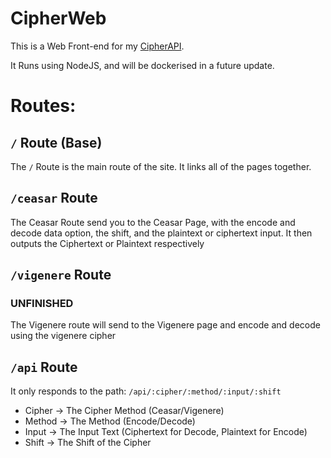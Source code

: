# CipherWeb
This is a Web Front-end for my [CipherAPI](https://github.com/theJMC/cipherAPI). 

It Runs using NodeJS, and will be dockerised in a future update. 

# Routes:

## `/` Route (Base)

The `/` Route is the main route of the site. It links all of the pages together.

## `/ceasar` Route

The Ceasar Route send you to the Ceasar Page, with the encode and decode data option, the shift, and the plaintext or ciphertext input. It then outputs the Ciphertext or Plaintext respectively

## `/vigenere` Route
### UNFINISHED
The Vigenere route will send to the Vigenere page and encode and decode using the vigenere cipher

## `/api` Route 
It only responds to the path:
`/api/:cipher/:method/:input/:shift`

- Cipher -> The Cipher Method (Ceasar/Vigenere)
- Method -> The Method (Encode/Decode)
- Input -> The Input Text (Ciphertext for Decode, Plaintext for Encode)
- Shift -> The Shift of the Cipher 